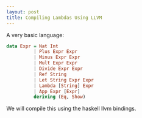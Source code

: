 ```yaml
---
layout: post
title: Compiling Lambdas Using LLVM
---
```



A very basic language:

```Haskell
data Expr = Nat Int
          | Plus Expr Expr
          | Minus Expr Expr
          | Mult Expr Expr
          | Divide Expr Expr
          | Ref String
          | Let String Expr Expr
          | Lambda [String] Expr
          | App Expr [Expr]
          deriving (Eq, Show)
```

We will compile this using the haskell llvm bindings.
